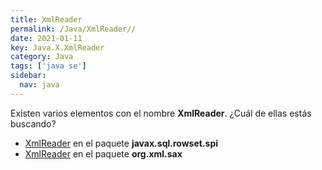 ```yaml
---
title: XmlReader
permalink: /Java/XmlReader//
date: 2021-01-11
key: Java.X.XmlReader
category: Java
tags: ['java se']
sidebar: 
  nav: java
---
```


Existen varios elementos con el nombre **XmlReader**. ¿Cuál de ellas estás buscando?
<ul>
<li><a href="/Java/XmlReader-javax-sql-rowset-spi/">XmlReader</a> en el paquete <strong>javax.sql.rowset.spi</strong></li>
<li><a href="/Java/XMLReader-org-xml-sax/">XmlReader</a> en el paquete <strong>org.xml.sax</strong></li>
<ul>

